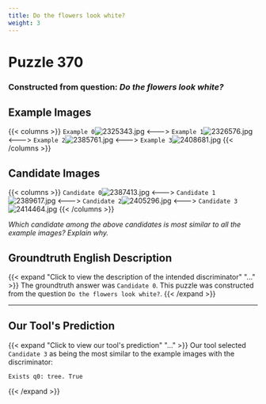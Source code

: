 ```yaml
---
title: Do the flowers look white?
weight: 3
---
```


# Puzzle 370
### Constructed from question: _Do the flowers look white?_


## Example Images
{{< columns >}}
`Example 0`![2325343.jpg](/gqa_images/2325343.jpg)
<--->
`Example 1`![2326576.jpg](/gqa_images/2326576.jpg)
<--->
`Example 2`![2385761.jpg](/gqa_images/2385761.jpg)
<--->
`Example 3`![2408681.jpg](/gqa_images/2408681.jpg)
{{< /columns >}}

## Candidate Images
{{< columns >}}
`Candidate 0`![2387413.jpg](/gqa_images/2387413.jpg)
<--->
`Candidate 1`![2389617.jpg](/gqa_images/2389617.jpg)
<--->
`Candidate 2`![2405296.jpg](/gqa_images/2405296.jpg)
<--->
`Candidate 3`![2414464.jpg](/gqa_images/2414464.jpg)
{{< /columns >}}

*Which candidate among the above candidates is most similar to all the example images? Explain why.*

## Groundtruth English Description

{{< expand "Click to view the description of the intended discriminator" "..." >}}
The groundtruth answer was `Candidate 0`. This puzzle was constructed from the question `Do the flowers look white?`.
{{< /expand >}}

---

## Our Tool's Prediction

{{< expand "Click to view our tool's prediction" "..." >}}
Our tool selected `Candidate 3` as being the most similar to the example images with the discriminator:
```plaintext
Exists q0: tree. True
```
{{< /expand >}}
